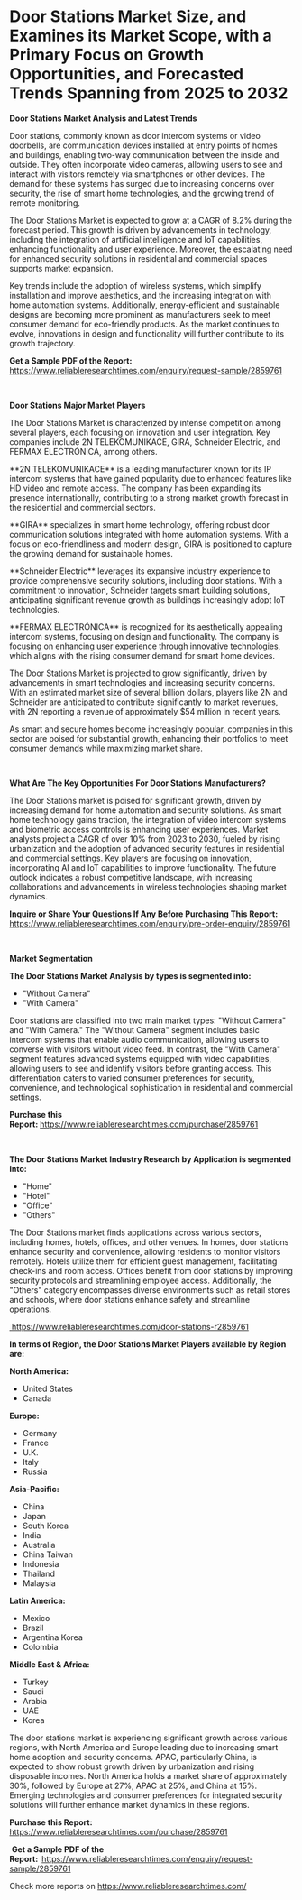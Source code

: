 <p><h1>Door Stations Market Size, and Examines its Market Scope, with a Primary Focus on Growth Opportunities, and Forecasted Trends Spanning from 2025 to 2032</h1></p><p><strong>Door Stations Market Analysis and Latest Trends</strong></p>
<p><p>Door stations, commonly known as door intercom systems or video doorbells, are communication devices installed at entry points of homes and buildings, enabling two-way communication between the inside and outside. They often incorporate video cameras, allowing users to see and interact with visitors remotely via smartphones or other devices. The demand for these systems has surged due to increasing concerns over security, the rise of smart home technologies, and the growing trend of remote monitoring.</p><p>The Door Stations Market is expected to grow at a CAGR of 8.2% during the forecast period. This growth is driven by advancements in technology, including the integration of artificial intelligence and IoT capabilities, enhancing functionality and user experience. Moreover, the escalating need for enhanced security solutions in residential and commercial spaces supports market expansion.</p><p>Key trends include the adoption of wireless systems, which simplify installation and improve aesthetics, and the increasing integration with home automation systems. Additionally, energy-efficient and sustainable designs are becoming more prominent as manufacturers seek to meet consumer demand for eco-friendly products. As the market continues to evolve, innovations in design and functionality will further contribute to its growth trajectory.</p></p>
<p><strong>Get a Sample PDF of the Report:&nbsp;</strong> <a href="https://www.reliableresearchtimes.com/enquiry/request-sample/2859761?utm_campaign=2638&utm_medium=2&utm_source=Github&utm_content=ia&utm_term=12032025&utm_id=door-stations">https://www.reliableresearchtimes.com/enquiry/request-sample/2859761</a></p>
<p>&nbsp;</p>
<p><strong>Door Stations Major Market Players</strong></p>
<p><p>The Door Stations Market is characterized by intense competition among several players, each focusing on innovation and user integration. Key companies include 2N TELEKOMUNIKACE, GIRA, Schneider Electric, and FERMAX ELECTRÓNICA, among others.</p><p>**2N TELEKOMUNIKACE** is a leading manufacturer known for its IP intercom systems that have gained popularity due to enhanced features like HD video and remote access. The company has been expanding its presence internationally, contributing to a strong market growth forecast in the residential and commercial sectors.</p><p>**GIRA** specializes in smart home technology, offering robust door communication solutions integrated with home automation systems. With a focus on eco-friendliness and modern design, GIRA is positioned to capture the growing demand for sustainable homes.</p><p>**Schneider Electric** leverages its expansive industry experience to provide comprehensive security solutions, including door stations. With a commitment to innovation, Schneider targets smart building solutions, anticipating significant revenue growth as buildings increasingly adopt IoT technologies.</p><p>**FERMAX ELECTRÓNICA** is recognized for its aesthetically appealing intercom systems, focusing on design and functionality. The company is focusing on enhancing user experience through innovative technologies, which aligns with the rising consumer demand for smart home devices.</p><p>The Door Stations Market is projected to grow significantly, driven by advancements in smart technologies and increasing security concerns. With an estimated market size of several billion dollars, players like 2N and Schneider are anticipated to contribute significantly to market revenues, with 2N reporting a revenue of approximately $54 million in recent years.</p><p>As smart and secure homes become increasingly popular, companies in this sector are poised for substantial growth, enhancing their portfolios to meet consumer demands while maximizing market share.</p></p>
<p>&nbsp;</p>
<p><strong>What Are The Key Opportunities For Door Stations Manufacturers?</strong></p>
<p><p>The Door Stations market is poised for significant growth, driven by increasing demand for home automation and security solutions. As smart home technology gains traction, the integration of video intercom systems and biometric access controls is enhancing user experiences. Market analysts project a CAGR of over 10% from 2023 to 2030, fueled by rising urbanization and the adoption of advanced security features in residential and commercial settings. Key players are focusing on innovation, incorporating AI and IoT capabilities to improve functionality. The future outlook indicates a robust competitive landscape, with increasing collaborations and advancements in wireless technologies shaping market dynamics.</p></p>
<p><strong>Inquire or Share Your Questions If Any Before Purchasing This Report:</strong> <a href="https://www.reliableresearchtimes.com/enquiry/pre-order-enquiry/2859761?utm_campaign=2638&utm_medium=2&utm_source=Github&utm_content=ia&utm_term=12032025&utm_id=door-stations">https://www.reliableresearchtimes.com/enquiry/pre-order-enquiry/2859761</a></p>
<p>&nbsp;</p>
<p><strong>Market Segmentation</strong></p>
<p><strong>The Door Stations Market Analysis by types is segmented into:</strong></p>
<p><ul><li>"Without Camera"</li><li>"With Camera"</li></ul></p>
<p><p>Door stations are classified into two main market types: "Without Camera" and "With Camera." The "Without Camera" segment includes basic intercom systems that enable audio communication, allowing users to converse with visitors without video feed. In contrast, the "With Camera" segment features advanced systems equipped with video capabilities, allowing users to see and identify visitors before granting access. This differentiation caters to varied consumer preferences for security, convenience, and technological sophistication in residential and commercial settings.</p></p>
<p><strong>Purchase this Report:&nbsp;</strong><a href="https://www.reliableresearchtimes.com/purchase/2859761?utm_campaign=2638&utm_medium=2&utm_source=Github&utm_content=ia&utm_term=12032025&utm_id=door-stations">https://www.reliableresearchtimes.com/purchase/2859761</a></p>
<p>&nbsp;</p>
<p><strong>The Door Stations Market Industry Research by Application is segmented into:</strong></p>
<p><ul><li>"Home"</li><li>"Hotel"</li><li>"Office"</li><li>"Others"</li></ul></p>
<p><p>The Door Stations market finds applications across various sectors, including homes, hotels, offices, and other venues. In homes, door stations enhance security and convenience, allowing residents to monitor visitors remotely. Hotels utilize them for efficient guest management, facilitating check-ins and room access. Offices benefit from door stations by improving security protocols and streamlining employee access. Additionally, the "Others" category encompasses diverse environments such as retail stores and schools, where door stations enhance safety and streamline operations.</p></p>
<p><a href="https://www.reliableresearchtimes.com/door-stations-r2859761?utm_campaign=2638&utm_medium=2&utm_source=Github&utm_content=ia&utm_term=12032025&utm_id=door-stations">&nbsp;https://www.reliableresearchtimes.com/door-stations-r2859761</a></p>
<p><strong>In terms of Region, the Door Stations Market Players available by Region are:</strong></p>
<p>
    <p> <strong> North America: </strong>
        <ul>
            <li>United States</li>
            <li>Canada</li>
        </ul>
        </p> 
    <p> <strong> Europe: </strong>
        <ul>
            <li>Germany</li>
            <li>France</li>
            <li>U.K.</li>
            <li>Italy</li>
            <li>Russia</li>
        </ul>
        </p> 
    <p> <strong> Asia-Pacific: </strong>
        <ul>
            <li>China</li>
            <li>Japan</li>
            <li>South Korea</li>
            <li>India</li>
            <li>Australia</li>
            <li>China Taiwan</li>
            <li>Indonesia</li>
            <li>Thailand</li>
            <li>Malaysia</li>
        </ul>
        </p> 
    <p> <strong> Latin America: </strong>
        <ul>
            <li>Mexico</li>
            <li>Brazil</li>
            <li>Argentina Korea</li>
            <li>Colombia</li>
        </ul>
        </p> 
    <p> <strong> Middle East & Africa: </strong>
        <ul>
            <li>Turkey</li>
            <li>Saudi</li>
            <li>Arabia</li>
            <li>UAE</li>
            <li>Korea</li>
        </ul>
    </p>
    </p>
<p><p>The door stations market is experiencing significant growth across various regions, with North America and Europe leading due to increasing smart home adoption and security concerns. APAC, particularly China, is expected to show robust growth driven by urbanization and rising disposable incomes. North America holds a market share of approximately 30%, followed by Europe at 27%, APAC at 25%, and China at 15%. Emerging technologies and consumer preferences for integrated security solutions will further enhance market dynamics in these regions.</p></p>
<p><strong>Purchase this Report: </strong><a href="https://www.reliableresearchtimes.com/purchase/2859761?utm_campaign=2638&utm_medium=2&utm_source=Github&utm_content=ia&utm_term=12032025&utm_id=door-stations">https://www.reliableresearchtimes.com/purchase/2859761</a></p>
<p>&nbsp;<strong>Get a Sample PDF of the Report:&nbsp;&nbsp;</strong><a href="https://www.reliableresearchtimes.com/enquiry/request-sample/2859761?utm_campaign=2638&utm_medium=2&utm_source=Github&utm_content=ia&utm_term=12032025&utm_id=door-stations">https://www.reliableresearchtimes.com/enquiry/request-sample/2859761</a></p>
<p><strong></strong></p>
<p>Check more reports on <a href="https://www.reliableresearchtimes.com/?utm_campaign=2638&utm_medium=2&utm_source=Github&utm_content=ia&utm_term=12032025&utm_id=door-stations">https://www.reliableresearchtimes.com/</a></p>